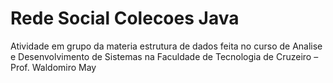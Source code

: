 # Rede Social Colecoes Java
Atividade em grupo da materia estrutura de dados feita no curso de Analise e Desenvolvimento de Sistemas na Faculdade de Tecnologia de Cruzeiro – Prof. Waldomiro May
